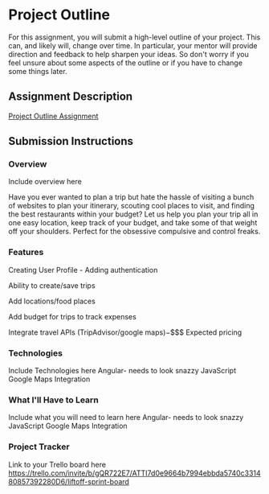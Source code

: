 # Project Outline
For this assignment, you will submit a high-level outline of your project. This can, and likely will, change over time. In particular, your mentor will provide direction and feedback to help sharpen your ideas. So don't worry if you feel unsure about some aspects of the outline or if you have to change some things later.

## Assignment Description
[Project Outline Assignment](https://education.launchcode.org/liftoff/modules/assignments/project-outline)

## Submission Instructions

### Overview
Include overview here

Have you ever wanted to plan a trip but hate the hassle of visiting 
a bunch of websites to plan your itinerary, scouting cool places to visit,
and finding the best restaurants within your budget? 
    Let us help you plan your trip all in one easy location, keep track of your budget,
and take some of that weight off your shoulders. Perfect for the obsessive compulsive and control freaks.

### Features

Creating User Profile - Adding authentication

Ability to create/save trips

Add locations/food places

Add budget for trips to track expenses

Integrate travel APIs (TripAdvisor/google maps)$-$$$$ Expected pricing

### Technologies
Include Technologies here
Angular- needs to look snazzy
JavaScript
Google Maps Integration

### What I'll Have to Learn
Include what you will need to learn here
Angular- needs to look snazzy
JavaScript
Google Maps Integration
### Project Tracker

Link to your Trello board here
https://trello.com/invite/b/gQR722E7/ATTI7d0e9664b7994ebbda5740c331480857392280D6/liftoff-sprint-board
